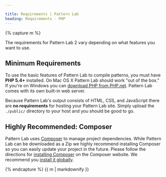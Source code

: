 ```yaml
---

title: Requirements | Pattern Lab
heading: Requirements - PHP
---
```


{% capture m %}

The requirements for Pattern Lab 2 vary depending on what features you want to use.

## Minimum Requirements

To use the basic features of Pattern Lab to compile patterns, you must have **PHP 5.4+** installed. On Mac OS X Pattern Lab should work "out of the box." If you're on Windows you can [download PHP from PHP.net](http://windows.php.net/download/). Pattern Lab comes with its own built-in web server.

Because Pattern Lab's output consists of HTML, CSS, and JavaScript there are **no requirements** for hosting your Pattern Lab site. Simply upload the `./public/` directory to your host and you should be good to go.

## Highly Recommended: Composer

Pattern Lab uses [Composer](https://getcomposer.org/) to manage project dependencies. While Pattern Lab can be downloaded as a Zip we highly recommend installing Composer so you can easily update your project in the future. Please follow the directions for [installing Composer](https://getcomposer.org/doc/00-intro.md#installation-linux-unix-osx) on the Composer website. We recommend you [install it globally](https://getcomposer.org/doc/00-intro.md#globally).

{% endcapture %}
{{ m | markdownify }}
